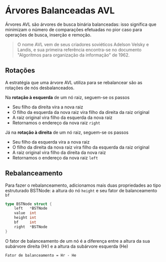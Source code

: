 # Árvores Balanceadas AVL

Árvores AVL são árvores de busca binária balanceadas: isso significa que minimizam o número de comparações efetuadas no pior caso para operações de busca, inserção e remoção.

> O nome AVL vem de seus criadores soviéticos Adelson Velsky e Landis, e sua primeira referência encontra-se no documento "Algoritmos para organização da informação" de 1962.

## Rotações

A estratégia que uma árvore AVL utiliza para se rebalancear são as rotações de nós desbalanceados.

Na **rotação à esquerda** de um nó raiz, seguem-se os passos

- Seu filho da direita vira a nova raiz
- O filho da esquerda da nova raiz vira filho da direita da raiz original
- A raiz original vira filho da esquerda da nova raiz
- Retornamos o endereço da nova raiz `right`

Já na **rotação à direita** de um nó raiz, seguem-se os passos

- Seu filho da esquerda vira a nova raiz
- O filho da direita da nova raiz vira filho da esquerda da raiz original
- A raiz original vira filho da direita da nova raiz
- Retornamos o endereço da nova raiz `left`

## Rebalanceamento

Para fazer o rebalanceamento, adicionamos mais duas propriedades ao tipo estruturado BSTNode: a altura do nó `height` e seu fator de balanceamento `bf`

```go
type BSTNode struct {
	left   *BSTNode
	value  int
	height int
	bf     int
	right  *BSTNode
}
```

O fator de balanceamento de um nó é a diferença entre a altura da sua subárvore direita (Hr) e a altura da subárvore esquerda (He)

```
Fator de balanceamento = Hr - He
```